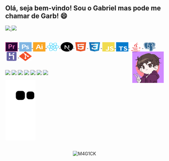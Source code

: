 ## Olá, seja bem-vindo! Sou o Gabriel mas pode me chamar de Garb! 😄

  <div>
    <a href="https://github.com/M4G1Ck">
     <img height="180em" src="https://github-readme-stats.vercel.app/api?username=M4G1Ck&theme=jolly&show_icons=true">
     <img height="180em" src="https://github-readme-stats.vercel.app/api/top-langs/?username=M4G1Ck&theme=jolly&layout=compact">                            
  </div>
<br>

<div style="display: inline_block"><br>
  <img align="center" alt="Garb-Pr" height="30" width="40" src="https://raw.githubusercontent.com/devicons/devicon/master/icons/premierepro/premierepro-original.svg">
  <img align="center" alt="Garb-Ps" height="30" width="40" src="https://raw.githubusercontent.com/devicons/devicon/master/icons/photoshop/photoshop-plain.svg">
  <img align="center" alt="Garb-Ai" height="30" width="40" src="https://raw.githubusercontent.com/devicons/devicon/master/icons/illustrator/illustrator-plain.svg">
  <img align="center" alt="Garb-React" height="30" width="40" src="https://raw.githubusercontent.com/devicons/devicon/master/icons/react/react-original.svg">
  <img align="center" alt="Garb-Next" height="30" width="40" src="https://raw.githubusercontent.com/devicons/devicon/master/icons/nextjs/nextjs-original.svg">
  <img align="center" alt="Garb-HTML" height="30" width="40" src="https://raw.githubusercontent.com/devicons/devicon/master/icons/html5/html5-original.svg">
  <img align="center" alt="Garb-CSS" height="30" width="40" src="https://raw.githubusercontent.com/devicons/devicon/master/icons/css3/css3-original.svg">
  <img align="center" alt="Garb-Js" height="30" width="40" src="https://raw.githubusercontent.com/devicons/devicon/master/icons/javascript/javascript-plain.svg">
  <img align="center" alt="Garb-Ts" height="30" width="40" src="https://raw.githubusercontent.com/devicons/devicon/master/icons/typescript/typescript-original.svg">
  <img align="center" alt="Garb-Java" height="30" width="40" src="https://raw.githubusercontent.com/devicons/devicon/master/icons/java/java-plain.svg">
  <img align="center" alt="Garb-Post" height="30" width="40" src="https://raw.githubusercontent.com/devicons/devicon/master/icons/postgresql/postgresql-plain.svg">
  <img align="center" alt="Garb-Heroku" height="30" width="40" src="https://raw.githubusercontent.com/devicons/devicon/master/icons/heroku/heroku-plain.svg">
  <img align="center" alt="Garb-Git" height="30" width="40" src="https://raw.githubusercontent.com/devicons/devicon/master/icons/git/git-plain.svg">
  <img align="right" height="100em" alt="Garb-Yoda" src="/assets/GarbCorean.png">
</div>

  ##
  
<div> 
  <a href="https://www.instagram.com/garb_23" target="_blank"><img src="https://img.shields.io/badge/-Instagram-%23E4405F?style=for-the-badge&logo=instagram&logoColor=white" target="_blank"></a>
 	<a href="t.me/garbdev" target="_blank"><img src="	https://img.shields.io/badge/Telegram-2CA5E0?style=for-the-badge&logo=telegram&logoColor=white" target="_blank"></a>
 <a href="https://discord.gg/AWdt5YDWdH" target="_blank"><img src="https://img.shields.io/badge/Discord-7289DA?style=for-the-badge&logo=discord&logoColor=white" target="_blank"></a> 
  <a href="https://www.linkedin.com/in/gabriel-macedo-ara%C3%BAjo-951603165/" target="_blank"><img src="https://img.shields.io/badge/-LinkedIn-%230077B5?style=for-the-badge&logo=linkedin&logoColor=white" target="_blank"></a> 
  <a href = "https://steamcommunity.com/id/love_is_true"><img src="https://img.shields.io/badge/Steam-000000?style=for-the-badge&logo=steam&logoColor=white" target="_blank"></a>
  <a href = "https://open.spotify.com/user/225oat33damz5wwk4rauhx56a?si=9bc48cfa46d84feb"><img src="https://img.shields.io/badge/Spotify-1ED760?&style=for-the-badge&logo=spotify&logoColor=white" target="_blank"></a>
  <a href="https://account.xbox.com/pt-br/Profile?xr=mebarnav&rtc=1"><img src="https://img.shields.io/badge/Xbox-107C10?style=for-the-badge&logo=xbox&logoColor=white" target="_blank"></a>
 
  ![Snake animation](https://github.com/rafaballerini/rafaballerini/blob/output/github-contribution-grid-snake.svg)
 
  ##
  
 <p align="center"> <img src="https://komarev.com/ghpvc/?username=M4G1Ck" alt="M4G1CK" /> </p>
</div>
